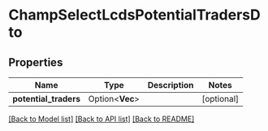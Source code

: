 # ChampSelectLcdsPotentialTradersDto

## Properties

Name | Type | Description | Notes
------------ | ------------- | ------------- | -------------
**potential_traders** | Option<**Vec<String>**> |  | [optional]

[[Back to Model list]](../README.md#documentation-for-models) [[Back to API list]](../README.md#documentation-for-api-endpoints) [[Back to README]](../README.md)


